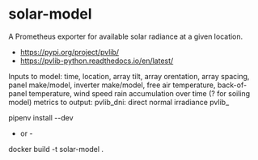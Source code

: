 # solar-model
A Prometheus exporter for available solar radiance at a given location.

* https://pypi.org/project/pvlib/
* https://pvlib-python.readthedocs.io/en/latest/

Inputs to model:
    time, location, array tilt, array orentation, array spacing,
    panel make/model, inverter make/model,
    free air temperature, back-of-panel temperature, wind speed
    rain accumulation over time (? for soiling model)
metrics to output:
    pvlib_dni: direct normal irradiance
    pvlib_

pipenv install --dev
 
 - or -

docker build -t solar-model .